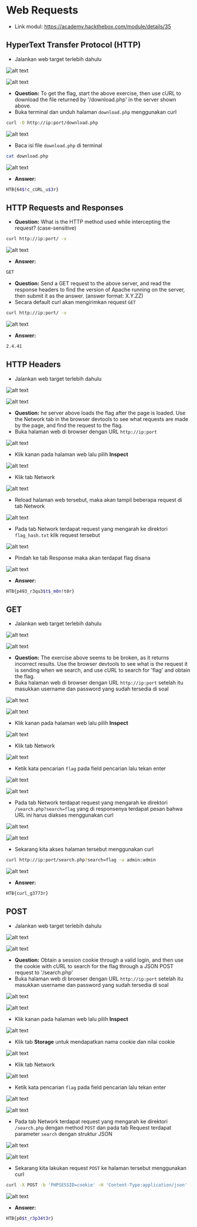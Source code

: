# Web Requests
- Link modul: https://academy.hackthebox.com/module/details/35

## HyperText Transfer Protocol (HTTP)
- Jalankan web target terlebih dahulu

![alt text](https://github.com/rahardian-dwi-saputra/htb-academy-walkthrough/blob/main/Web%20requests/assets/web%20request%201.JPG)

![alt text](https://github.com/rahardian-dwi-saputra/htb-academy-walkthrough/blob/main/Web%20requests/assets/web%20request%202.JPG)

- **Question:** To get the flag, start the above exercise, then use cURL to download the file returned by '/download.php' in the server shown above. 
- Buka terminal dan unduh halaman `download.php` menggunakan curl
```sh
curl -O http://ip:port/download.php
```

![alt text](https://github.com/rahardian-dwi-saputra/htb-academy-walkthrough/blob/main/Web%20requests/assets/web%20request%203.JPG)

- Baca isi file `download.php` di terminal
```sh
cat download.php
```

![alt text](https://github.com/rahardian-dwi-saputra/htb-academy-walkthrough/blob/main/Web%20requests/assets/web%20request%204.JPG)

- **Answer:**
```sh
HTB{64$!c_cURL_u$3r}
```

## HTTP Requests and Responses
- **Question:** What is the HTTP method used while intercepting the request? (case-sensitive)
```sh
curl http://ip:port/ -v
```

![alt text](https://github.com/rahardian-dwi-saputra/htb-academy-walkthrough/blob/main/Web%20requests/assets/web%20request%205.JPG)

- **Answer:**
```sh
GET
```

- **Question:** Send a GET request to the above server, and read the response headers to find the version of Apache running on the server, then submit it as the answer. (answer format: X.Y.ZZ)
- Secara default curl akan mengirimkan request `GET`
```sh
curl http://ip:port/ -v
```

![alt text](https://github.com/rahardian-dwi-saputra/htb-academy-walkthrough/blob/main/Web%20requests/assets/web%20request%206.JPG)

- **Answer:**
```sh
2.4.41
```

## HTTP Headers
- Jalankan web target terlebih dahulu

![alt text](https://github.com/rahardian-dwi-saputra/htb-academy-walkthrough/blob/main/Web%20requests/assets/web%20request%207.JPG)

![alt text](https://github.com/rahardian-dwi-saputra/htb-academy-walkthrough/blob/main/Web%20requests/assets/web%20request%208.JPG)

- **Question:** he server above loads the flag after the page is loaded. Use the Network tab in the browser devtools to see what requests are made by the page, and find the request to the flag.
- Buka halaman web di browser dengan URL `http://ip:port`

![alt text](https://github.com/rahardian-dwi-saputra/htb-academy-walkthrough/blob/main/Web%20requests/assets/web%20request%209.JPG)

- Klik kanan pada halaman web lalu pilih **Inspect**

![alt text](https://github.com/rahardian-dwi-saputra/htb-academy-walkthrough/blob/main/Web%20requests/assets/web%20request%2010.JPG)

- Klik tab Network

![alt text](https://github.com/rahardian-dwi-saputra/htb-academy-walkthrough/blob/main/Web%20requests/assets/web%20request%2011.JPG)

- Reload halaman web tersebut, maka akan tampil beberapa request di tab Network

![alt text](https://github.com/rahardian-dwi-saputra/htb-academy-walkthrough/blob/main/Web%20requests/assets/web%20request%2012.JPG)

- Pada tab Network terdapat request yang mengarah ke direktori `flag_hash.txt` klik request tersebut

![alt text](https://github.com/rahardian-dwi-saputra/htb-academy-walkthrough/blob/main/Web%20requests/assets/web%20request%2013.JPG)

- Pindah ke tab Response maka akan terdapat flag disana

![alt text](https://github.com/rahardian-dwi-saputra/htb-academy-walkthrough/blob/main/Web%20requests/assets/web%20request%2014.JPG)

- **Answer:**
```sh
HTB{p493_r3qu3$t$_m0n!t0r}
```

## GET
- Jalankan web target terlebih dahulu

![alt text](https://github.com/rahardian-dwi-saputra/htb-academy-walkthrough/blob/main/Web%20requests/assets/web%20request%2015.JPG)

![alt text](https://github.com/rahardian-dwi-saputra/htb-academy-walkthrough/blob/main/Web%20requests/assets/web%20request%2016.JPG)

- **Question:** The exercise above seems to be broken, as it returns incorrect results. Use the browser devtools to see what is the request it is sending when we search, and use cURL to search for 'flag' and obtain the flag.
- Buka halaman web di browser dengan URL `http://ip:port` setelah itu masukkan username dan password yang sudah tersedia di soal

![alt text](https://github.com/rahardian-dwi-saputra/htb-academy-walkthrough/blob/main/Web%20requests/assets/web%20request%2017.JPG)

![alt text](https://github.com/rahardian-dwi-saputra/htb-academy-walkthrough/blob/main/Web%20requests/assets/web%20request%2018.JPG)

- Klik kanan pada halaman web lalu pilih **Inspect**

![alt text](https://github.com/rahardian-dwi-saputra/htb-academy-walkthrough/blob/main/Web%20requests/assets/web%20request%2019.JPG)

- Klik tab Network

![alt text](https://github.com/rahardian-dwi-saputra/htb-academy-walkthrough/blob/main/Web%20requests/assets/web%20request%2020.JPG)

- Ketik kata pencarian `flag` pada field pencarian lalu tekan enter

![alt text](https://github.com/rahardian-dwi-saputra/htb-academy-walkthrough/blob/main/Web%20requests/assets/web%20request%2021.JPG)

![alt text](https://github.com/rahardian-dwi-saputra/htb-academy-walkthrough/blob/main/Web%20requests/assets/web%20request%2022.JPG)

- Pada tab Network terdapat request yang mengarah ke direktori `/search.php?search=flag` yang di responsenya terdapat pesan bahwa URL ini harus diakses menggunakan curl

![alt text](https://github.com/rahardian-dwi-saputra/htb-academy-walkthrough/blob/main/Web%20requests/assets/web%20request%2023.JPG)

![alt text](https://github.com/rahardian-dwi-saputra/htb-academy-walkthrough/blob/main/Web%20requests/assets/web%20request%2024.JPG)

- Sekarang kita akses halaman tersebut menggunakan curl
```sh
curl http://ip:port/search.php?search=flag -u admin:admin
```

![alt text](https://github.com/rahardian-dwi-saputra/htb-academy-walkthrough/blob/main/Web%20requests/assets/web%20request%2025.JPG)

- **Answer:**
```sh
HTB{curl_g3773r}
```

## POST
- Jalankan web target terlebih dahulu

![alt text](https://github.com/rahardian-dwi-saputra/htb-academy-walkthrough/blob/main/Web%20requests/assets/web%20request%2026.JPG)

![alt text](https://github.com/rahardian-dwi-saputra/htb-academy-walkthrough/blob/main/Web%20requests/assets/web%20request%2027.JPG)

- **Question:** Obtain a session cookie through a valid login, and then use the cookie with cURL to search for the flag through a JSON POST request to '/search.php'
- Buka halaman web di browser dengan URL `http://ip:port` setelah itu masukkan username dan password yang sudah tersedia di soal

![alt text](https://github.com/rahardian-dwi-saputra/htb-academy-walkthrough/blob/main/Web%20requests/assets/web%20request%2028.JPG)

![alt text](https://github.com/rahardian-dwi-saputra/htb-academy-walkthrough/blob/main/Web%20requests/assets/web%20request%2029.JPG)

- Klik kanan pada halaman web lalu pilih **Inspect**

![alt text](https://github.com/rahardian-dwi-saputra/htb-academy-walkthrough/blob/main/Web%20requests/assets/web%20request%2030.JPG)

- Klik tab **Storage** untuk mendapatkan nama cookie dan nilai cookie

![alt text](https://github.com/rahardian-dwi-saputra/htb-academy-walkthrough/blob/main/Web%20requests/assets/web%20request%2031.JPG)

- Klik tab Network

![alt text](https://github.com/rahardian-dwi-saputra/htb-academy-walkthrough/blob/main/Web%20requests/assets/web%20request%2032.JPG)

- Ketik kata pencarian `flag` pada field pencarian lalu tekan enter

![alt text](https://github.com/rahardian-dwi-saputra/htb-academy-walkthrough/blob/main/Web%20requests/assets/web%20request%2033.JPG)

![alt text](https://github.com/rahardian-dwi-saputra/htb-academy-walkthrough/blob/main/Web%20requests/assets/web%20request%2034.JPG)

- Pada tab Network terdapat request yang mengarah ke direktori `/search.php` dengan method `POST` dan pada tab Request terdapat parameter `search` dengan struktur JSON

![alt text](https://github.com/rahardian-dwi-saputra/htb-academy-walkthrough/blob/main/Web%20requests/assets/web%20request%2035.JPG)

![alt text](https://github.com/rahardian-dwi-saputra/htb-academy-walkthrough/blob/main/Web%20requests/assets/web%20request%2036.JPG)

- Sekarang kita lakukan request `POST` ke halaman tersebut menggunakan curl
```sh
curl -X POST -b 'PHPSESSID=cookie' -H 'Content-Type:application/json' -d '{"search":"flag"}' http://ip:port/search.php
```

![alt text](https://github.com/rahardian-dwi-saputra/htb-academy-walkthrough/blob/main/Web%20requests/assets/web%20request%2037.JPG)

- **Answer:**
```sh
HTB{p0$t_r3p34t3r}
```